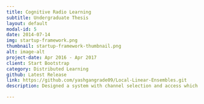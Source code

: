 ```yaml
---
title: Cognitive Radio Learning
subtitle: Undergraduate Thesis
layout: default
modal-id: 5
date: 2014-07-14
img: startup-framework.png
thumbnail: startup-framework-thumbnail.png
alt: image-alt
project-date: Apr 2016 - Apr 2017
client: Start Bootstrap
category: Distributed Learning
github: Latest Release
link: https://github.com/yashgangrade09/Local-Linear-Ensembles.git
description: Designed a system with channel selection and access which can effectively adapt to a wide range of traffic load patterns in the primary network. A distributed adaptive learning and access policy and game theory approach was employed. Skills: Python, C++, FPGA

---
```


